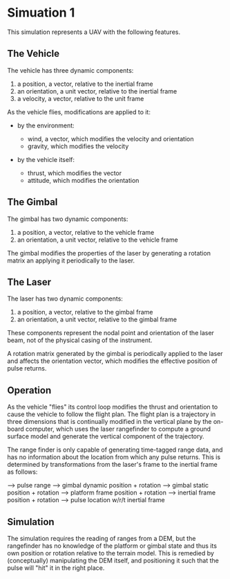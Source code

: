 # Simuation 1

This simulation represents a UAV with the following features.

## The Vehicle

The vehicle has three dynamic components:

1) a position, a vector, relative to the inertial frame
2) an orientation, a unit vector, relative to the inertial frame
3) a velocity, a vector, relative to the unit frame

As the vehicle flies, modifications are applied to it:
 
- by the environment:
	- wind, a vector, which modifies the velocity and orientation
 	- gravity, which modifies the velocity

- by the vehicle itself:
 	- thrust, which modifies the vector
 	- attitude, which modifies the orientation
 	
 ## The Gimbal 
 
 The gimbal has two dynamic components:
 
 1) a position, a vector, relative to the vehicle frame
 2) an orientation, a unit vector, relative to the vehicle frame
 
 The gimbal modifies the properties of the laser by generating a rotation 
 matrix an applying it periodically to the laser.
 
 ## The Laser
  
 The laser has two dynamic components:
 
 1) a position, a vector, relative to the gimbal frame
 2) an orientation, a unit vector, relative to the gimbal frame

These components represent the nodal point and orientation of the laser beam, not of 
the physical casing of the instrument. 
 	
A rotation matrix generated by the gimbal is periodically applied to the laser and
affects the orientation vector, which modifies the effective position of pulse returns.

## Operation

As the vehicle "flies" its control loop modifies the thrust and orientation to cause the
vehicle to follow the flight plan. The flight plan is a trajectory in three dimensions that is
continually modified in the vertical plane by the on-board computer, which uses the laser
rangefinder to compute a ground surface model and generate the vertical component of the
trajectory.

The range finder is only capable of generating time-tagged range data, and has no information
about the location from which any pulse returns. This is determined by transformations
from the laser's frame to the inertial frame as follows:

--> pulse range 
--> gimbal dynamic position + rotation 
--> gimbal static position + rotation 
--> platform frame position + rotation
--> inertial frame position + rotation
--> pulse location w/r/t inertial frame

## Simulation

The simulation requires the reading of ranges from a DEM, but the rangefinder has no knowledge of the platform or gimbal state and thus its own position or rotation relative to the terrain model. This is remedied by (conceptually) manipulating the DEM itself, and positioning it such that the pulse will "hit" it in the right place.


 

